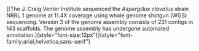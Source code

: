 [[The J. Craig Venter Institute sequenced the *Aspergillus clavatus*
strain NRRL 1 genome at 11.4X coverage using whole genome shotgun (WGS)
sequencing. Version 3 of the genome assembly consists of 231 contigs in
143 scaffolds. The genome assembly has undergone automated
annotation.]{style="font-size:12px"}]{style="font-family:arial,helvetica,sans-serif"}
